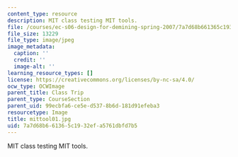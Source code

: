 ```yaml
---
content_type: resource
description: MIT class testing MIT tools.
file: /courses/ec-s06-design-for-demining-spring-2007/7a7d68b661365c1932efa5761dbfd7b5_mittool01.jpg
file_size: 13229
file_type: image/jpeg
image_metadata:
  caption: ''
  credit: ''
  image-alt: ''
learning_resource_types: []
license: https://creativecommons.org/licenses/by-nc-sa/4.0/
ocw_type: OCWImage
parent_title: Class Trip
parent_type: CourseSection
parent_uid: 99ecbfa6-ce5e-d537-8b6d-181d91efeba3
resourcetype: Image
title: mittool01.jpg
uid: 7a7d68b6-6136-5c19-32ef-a5761dbfd7b5
---
```

MIT class testing MIT tools.